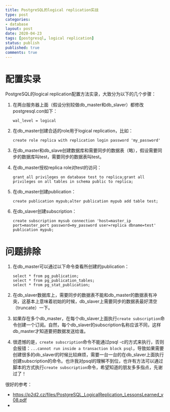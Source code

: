 ```yaml
---
title: PostgreSQL的logical replication实战
type: post
categories:
- database
layout: post
date: 2020-04-23
tags: [postgresql, logical replication]
status: publish
published: true
comments: true
---
```


# 配置实录

PostgreSQL的logical replication配置方法实录，大致分为以下的几个步骤：

1. 在两台服务器上面（假设分别较做db_master和db_slaver）都修改postgresql.con如下：

   `wal_level = logical`

2. 在db_master创建合适的role用于logical replication，比如：

   `create role replica with replication login password 'my_password'`
   
3. 在db_master和db_slave创建数据库和需要同步的数据表（略），假设需要同步的数据库叫test，需要同步的数据表叫test。

4. 在db_master授权replica role对test的访问：

   `grant all privileges on database test to replica;grant all privileges on all tables in schema public to replica;`

5. 在db_master创建publication：

   `create publication mypub;alter publication mypub add table test;`

6. 在db_slaver创建subscription：

   `create subscription mysub connection 'host=master_ip port=master_port password=my_password user=replica dbname=test' publication mypub;`

# 问题排除

1. 在db_master可以通过以下命令查看所创建的publication：

   ```
   select * from pg_publication;
   select * from pg_publication_tables;
   select * from pg_stat_publication;
   ```
   
1. 在db_slaver数据库上，需要同步的数据表不能和db_master的数据表有冲突，这基本上意味着初始的时候，db_slaver上需要同步的数据表最好清空（truncate）一下。

1. 如果存在多个db_master，在每个db_slaver上面执行`create subscription`命令创建一个订阅。自然，每个db_slaver的subscription名称应该不同，这样db_master才知道要把数据发送给谁。

1. 很遗憾的是，`create subscription`命令不能通过psql -c的方式来执行，否则会报错：`...cannot run inside a transaction block psql`，导致如果需要创建很多的db_slaver的时候比较麻烦，需要一台一台的在db_slaver上面执行创建subscription的命令。也许我对psql的理解不到位，也许有方法可以通过脚本的方式执行`create subscription`命令，希望知道的朋友多多指点，先谢过了！

很好的参考：

* https://p2d2.cz/files/PostgreSQL_LogicalReplication_LessonsLearned_v08.pdf
* 